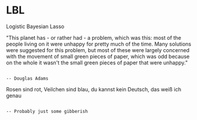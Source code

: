 # LBL
Logistic Bayesian Lasso

"This planet has - or rather had - a problem, which was this: most of the people living on it were unhappy for 
pretty much of the time. Many solutions were suggested for this problem, but most of these were largely concerned 
with the movement of small green pieces of paper, which was odd because on the whole it wasn't the small green pieces
of  paper that were unhappy."

                                                                                        -- Douglas Adams
                                                                                                  
 Rosen sind rot, Veilchen sind blau, du kannst kein Deutsch, das weiß ich genau
 
                                                                              -- Probably just some gibberish

                                                     

